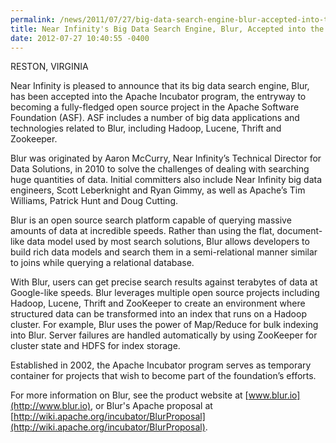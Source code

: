 ```yaml
---
permalink: /news/2011/07/27/big-data-search-engine-blur-accepted-into-the-apache-incubator-prog.html
title: Near Infinity's Big Data Search Engine, Blur, Accepted into the Apache Incubator Program
date: 2012-07-27 10:40:55 -0400
---
```

RESTON, VIRGINIA

Near Infinity is pleased to announce that its big data search engine, Blur, has been accepted into the Apache Incubator program, the entryway to becoming a fully-fledged open source project in the Apache Software Foundation (ASF). ASF includes a number of big data applications and technologies related to Blur, including Hadoop, Lucene, Thrift and Zookeeper.

Blur was originated by Aaron McCurry, Near Infinity’s Technical Director for Data Solutions, in 2010 to solve the challenges of dealing with searching huge quantities of data. Initial committers also include Near Infinity big data engineers, Scott Leberknight and Ryan Gimmy, as well as Apache’s Tim Williams, Patrick Hunt and Doug
Cutting.

Blur is an open source search platform capable of querying massive amounts of data at incredible speeds. Rather than using the flat, document-like data model used by most search solutions, Blur allows
developers to build rich data models and search them in a semi-relational manner similar to joins while querying a relational database.

With Blur, users can get precise search results against terabytes of data at Google-like speeds. Blur leverages multiple open source projects including Hadoop, Lucene, Thrift and ZooKeeper to create an environment where structured data can be transformed into an index that runs on a Hadoop cluster. For example, Blur uses the power of Map/Reduce for bulk indexing into Blur. Server failures are handled automatically by using ZooKeeper for cluster state and HDFS for index storage.

Established in 2002, the Apache Incubator program serves as temporary container for projects that wish to become part of the foundation’s efforts.

For more information on Blur, see the product website at [www.blur.io](http://www.blur.io), or Blur's Apache proposal at [http://wiki.apache.org/incubator/BlurProposal](http://wiki.apache.org/incubator/BlurProposal).